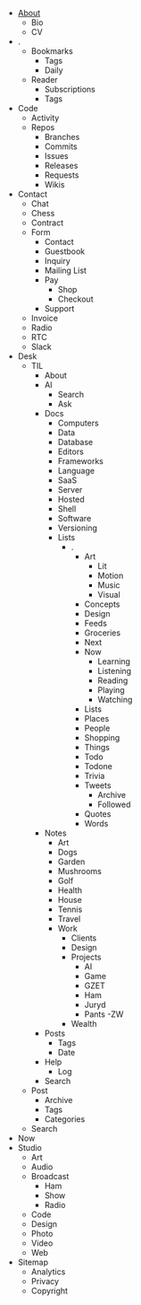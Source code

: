 - [About](https://davidawindham.com/about/)
  - Bio
  - CV
- .
  - Bookmarks
    - Tags
    - Daily
  - Reader
    - Subscriptions
    - Tags
- Code
  - Activity
  - Repos
    - Branches
    - Commits
    - Issues
    - Releases
    - Requests
    - Wikis
- Contact
  - Chat
  - Chess
  - Contract
  - Form
    - Contact
    - Guestbook
    - Inquiry
    - Mailing List
    - Pay
      - Shop
      - Checkout
    - Support
  - Invoice
  - Radio
  - RTC
  - Slack
- Desk
  - TIL
    - About
    - AI
      - Search
      - Ask
    - Docs
      - Computers
      - Data
      - Database
      - Editors
      - Frameworks
      - Language
      - SaaS
      - Server
      - Hosted
      - Shell
      - Software
      - Versioning
      - Lists
        - .
          - Art
            - Lit
            - Motion
            - Music
            - Visual
          - Concepts
          - Design
          - Feeds
          - Groceries
          - Next
          - Now
            - Learning
            - Listening
            - Reading
            - Playing
            - Watching
          - Lists
          - Places
          - People
          - Shopping
          - Things
          - Todo
          - Todone
          - Trivia
          - Tweets
            - Archive
            - Followed
          - Quotes
          - Words
    - Notes
      - Art
      - Dogs
      - Garden
       - Mushrooms
      - Golf
      - Health
      - House
      - Tennis
      - Travel
      - Work
        - Clients
        - Design
        - Projects
          - AI
          - Game
          - GZET
          - Ham
          - Juryd
          - Pants
          -ZW
        - Wealth
    - Posts
      - Tags
      - Date
    - Help
      - Log
    - Search
  - Post
    - Archive
    - Tags
    - Categories
  - Search
- Now
- Studio
  - Art
  - Audio
  - Broadcast
    - Ham
    - Show
    - Radio
  - Code
  - Design
  - Photo
  - Video
  - Web
- Sitemap
  - Analytics
  - Privacy
  - Copyright